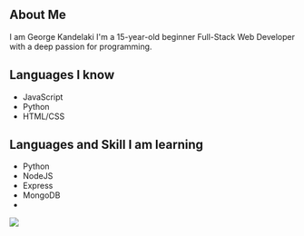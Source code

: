 ## About Me 
I am George Kandelaki I'm a 15-year-old beginner Full-Stack Web Developer with a deep passion for programming. 

## Languages I know
* JavaScript
* Python
* HTML/CSS

## Languages and Skill I am learning
* Python
* NodeJS
* Express
* MongoDB
* 


![](https://streak-stats.demolab.com/?user=GeorgeKandelaki&hide_border=true&card_width=700&theme=algolia&border_radius=5&background=000000&stroke=000000)
